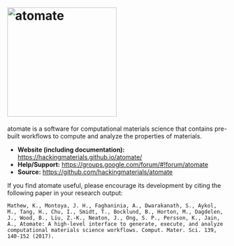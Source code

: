 # <img alt="atomate" src="docs_rst/_static/atomate_logo_small.png" width="250">

atomate is a software for computational materials science that contains pre-built workflows to compute and analyze the properties of materials.

- **Website (including documentation):** https://hackingmaterials.github.io/atomate/
- **Help/Support:** https://groups.google.com/forum/#!forum/atomate
- **Source:** https://github.com/hackingmaterials/atomate

If you find atomate useful, please encourage its development by citing the following paper in your research output:

```
Mathew, K., Montoya, J. H., Faghaninia, A., Dwarakanath, S., Aykol, 
M., Tang, H., Chu, I., Smidt, T., Bocklund, B., Horton, M., Dagdelen, 
J., Wood, B., Liu, Z.-K., Neaton, J., Ong, S. P., Persson, K., Jain, 
A., Atomate: A high-level interface to generate, execute, and analyze 
computational materials science workflows. Comput. Mater. Sci. 139, 
140-152 (2017).
```
